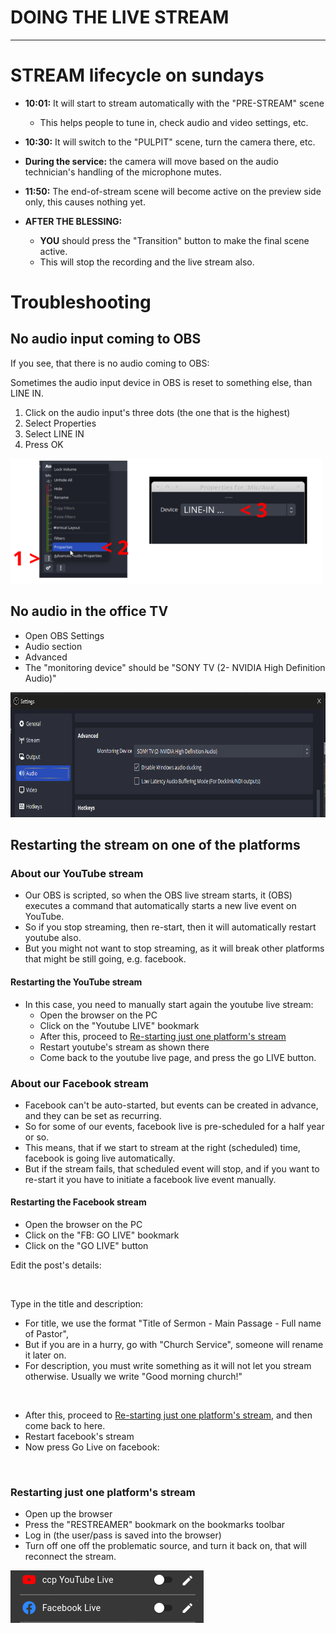 <h1>DOING THE LIVE STREAM</h1>
<hr>

# STREAM lifecycle on sundays

* **10:01:** It will start to stream automatically with the "PRE-STREAM" scene
    * This helps people to tune in, check audio and video settings, etc.
* **10:30:** It will switch to the "PULPIT" scene, turn the camera there, etc.

* **During the service:** the camera will move based on the audio technician's handling of the microphone mutes.

* **11:50:** The end-of-stream scene will become active on the preview side only, this causes nothing yet.

* **AFTER THE BLESSING:**
  * **YOU** should press the "Transition" button to make the final scene active.
  * This will stop the recording and the live stream also.

<div style="page-break-after: always;"></div>

# Troubleshooting

## No audio input coming to OBS

If you see, that there is no audio coming to OBS:

Sometimes the audio input device in OBS is reset to something else, than LINE IN.

1. Click on the audio input's three dots (the one that is the highest)
1. Select Properties
1. Select LINE IN
1. Press OK

<img alt="" src="assets/video/screenshots/troubleshoot_obs_audio_input.png" height="200">

## No audio in the office TV

* Open OBS Settings
* Audio section
* Advanced
* The "monitoring device" should be "SONY TV (2- NVIDIA High Definition Audio)"

<img alt="" src="assets/video/obs_audio_monitor.png" height="200">

<div style="page-break-after: always;"></div>

## Restarting the stream on one of the platforms

### About our YouTube stream

* Our OBS is scripted, so when the OBS live stream starts, it (OBS) executes a command that automatically
  starts a new live event on YouTube.
* So if you stop streaming, then re-start, then it will automatically restart youtube also.
* But you might not want to stop streaming, as it will break other platforms that might be still going, e.g. facebook.

#### Restarting the YouTube stream

* In this case, you need to manually start again the youtube live stream:
    * Open the browser on the PC
    * Click on the "Youtube LIVE" bookmark
    * After this, proceed to [Re-starting just one platform's stream](#restarting-just-one-platforms-stream)
    * Restart youtube's stream as shown there
    * Come back to the youtube live page, and press the go LIVE button.

### About our Facebook stream

* Facebook can't be auto-started, but events can be created in advance, and they can be set as recurring.
* So for some of our events, facebook live is pre-scheduled for a half year or so.
* This means, that if we start to stream at the right (scheduled) time, facebook is going live automatically.
* But if the stream fails, that scheduled event will stop, and if you want to re-start it you have to initiate a
  facebook live event manually.

#### Restarting the Facebook stream

* Open the browser on the PC
* Click on the "FB: GO LIVE" bookmark
* Click on the "GO LIVE" button

Edit the post's details:

<img alt="" src="assets/video/screenshots/fblivedetailedit.png" height="300">

Type in the title and description:

* For title, we use the format "Title of Sermon - Main Passage - Full name of Pastor",
* But if you are in a hurry, go with "Church Service", someone will rename it later on.
* For description, you must write something as it will not let you stream otherwise. Usually we write "Good morning
  church!"

<img alt="" src="assets/video/screenshots/fb_live_post_Details.png" height="300">

* After this, proceed to [Re-starting just one platform's stream](#restarting-just-one-platforms-stream), and then come
  back to here.
* Restart facebook's stream
* Now press Go Live on facebook:

<img alt="" src="assets/video/screenshots/fb_start_stream.png" height="300">

### Restarting just one platform's stream

* Open up the browser
* Press the "RESTREAMER" bookmark on the bookmarks toolbar
* Log in (the user/pass is saved into the browser)
* Turn off one off the problematic source, and turn it back on, that will reconnect the stream.

<img alt="" src="assets/video/screenshots/restreamer_sources.png">
